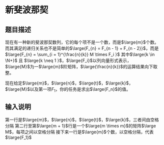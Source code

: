 # 新斐波那契

## 题目描述

现在有一种新的斐波那契数列，它的每个项不是一个数，而是$\large{m}$个数。而其满足的递归关系也不是简单的$\large{F_{n} = F_{n - 1} + F_{n - 2}}$，而是$\large{F_{n} = \sum_{i = 1}^{\frac{n}{k}} M \times F_i }$
其中$\large{k \in \N+}$ 且 $\large{k \neq 1 }$，$\large{F_i}$以列向量形式表示，$\large{M}$为一$\large{m}$阶矩阵，$\large{\frac{n}{k}}$的运算结果向下取整。

现在给定$\large{m}$，$\large{n}$，$\large{t}$，$\large{k}$，$\large{M}$以及第一项$F_1$，你的任务是求出$\large{F_n}$的值。

## 输入说明

第一行是$\large{m}$，$\large{n}$，$\large{t}$，$\large{k}$，三者间由空格分隔
第二行至第$\large{m + 1}$行是一个$\large{m \times m}$的矩阵$\large M$，每项之间以空格分隔
接下来一行是$\large{m}$个数，以空格分隔，代表$\large{F_1}$
